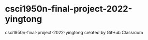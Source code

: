 # csci1950n-final-project-2022-yingtong
csci1950n-final-project-2022-yingtong created by GitHub Classroom
